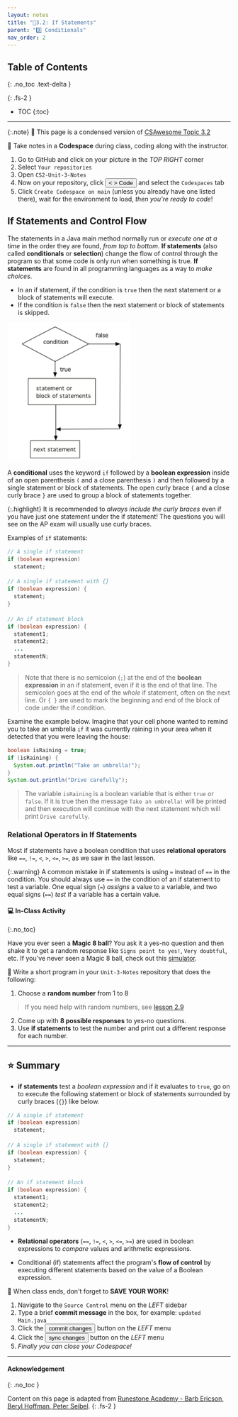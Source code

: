```yaml
---
layout: notes
title: "📓3.2: If Statements" 
parent: "3️⃣ Conditionals"
nav_order: 2
---
```


## Table of Contents
{: .no_toc .text-delta }

{: .fs-2 }
- TOC
{:toc}

---

{:.note}
📖 This page is a condensed version of [CSAwesome Topic 3.2](https://runestone.academy/ns/books/published/csawesome/Unit3-If-Statements/topic-3-2-ifs.html?mode=browsing) 

<div class="setup" markdown="block">

📝 Take notes in a **Codespace** during class, coding along with the instructor.

1. Go to GitHub and click on your picture in the _TOP RIGHT_ corner
2. Select `Your repositories`
3. Open `CS2-Unit-3-Notes`
5. Now on your repository, click <button type="button" name="button" class="btn btn-green"> < > Code </button> and select the `Codespaces` tab
6. Click `Create Codespace on main` (unless you already have one listed there), wait for the environment to load, _then you're ready to code_!

</div>


## If Statements and Control Flow

The statements in a Java main method normally run or _execute one at a time_ in the order they are found, _from top to bottom_.  **If statements** (also called **conditionals** or **selection**) change the flow of control through the program so that some code is only run when something is true. **If statements** are found in all programming languages as a way to _make choices_. 
* In an if statement, if the condition is `true` then the next statement or a block of statements will execute.
* If the condition is `false` then the next statement or block of statements is skipped.

![image](Figures/Condition.png)

A **conditional** uses the keyword ``if`` followed by a **boolean expression** inside of  an open parenthesis ``(`` and a close parenthesis ``)`` and then followed by a single statement or block of statements. The open curly brace ``{`` and a close curly brace ``}`` are used to group a block of statements together.  

{:.highlight}
It is recommended to _always include the curly braces_ even if you have just one statement under the if statement! The questions you will see on the AP exam will usually use curly braces.

<div class="imp" markdown="block">

Examples of `if` statements: 

```java
// A single if statement
if (boolean expression)
  statement;

// A single if statement with {}
if (boolean expression) {
  statement;
}

// An if statement block
if (boolean expression) {
  statement1;
  statement2;
  ...
  statementN;
}
```

> Note that there is no semicolon (`;`) at the end of the **boolean expression** in an if statement, even if it is the end of that line. The semicolon goes at the end of the _whole_ if statement, often on the next line. Or `{ }` are used to mark the beginning and end of the block of code under the if condition.

</div>

Examine the example below. Imagine that your cell phone wanted to remind you to take an umbrella `if` it was currently raining in your area when it detected that you were leaving the house:

```java
boolean isRaining = true;
if (isRaining) {
  System.out.println("Take an umbrella!");
}
System.out.println("Drive carefully");
```
> The variable ``isRaining`` is a boolean variable that is either `true` or `false`. If it is true then the message ``Take an umbrella!`` will be printed and then execution will continue with the next statement which will print ``Drive carefully``.

### Relational Operators in If Statements
Most if statements have a boolean condition that uses **relational operators** like `==`, `!=`, `<`, `>`, `<=`, `>=`, as we saw in the last lesson.

{:.warning}
A common mistake in if statements is using `=` instead of `==` in the condition. You should always use `==` in the condition of an if statement to test a variable. One equal sign (`=`) _assigns_ a value to a variable, and two equal signs (`==`) _test_ if a variable has a certain value.

#### 💻 In-Class Activity
{:.no_toc}

Have you ever seen a **Magic 8 ball**? You ask it a yes-no question and then shake it to get a random response like ``Signs point to yes!``, ``Very doubtful``, etc. If you've never seen a Magic 8 ball, check out this [simulator](https://magic-8ball.com/).

<div class="task" markdown="block">

🔮 Write a short program in your `Unit-3-Notes` repository that does the following:

1. Choose a **random number** from 1 to 8
> If you need help with random numbers, see [lesson 2.9](ttps://runestone.academy/runestone/books/published/csawesome/Unit2-Using-Objects/topic-2-9-Math.html)
2. Come up with **8 possible responses** to yes-no questions.
3. Use **if statements** to test the number and print out a different response for each number.
   
---

## ⭐️ Summary

- **if statements** test a _boolean expression_ and if it evaluates to `true`, go on to execute the following statement or block of statements surrounded by curly braces  (``{}``) like below.

```java
// A single if statement
if (boolean expression)
  statement;

// A single if statement with {}
if (boolean expression) {
  statement;
}

// An if statement block
if (boolean expression) {
  statement1;
  statement2;
  ...
  statementN;
}
```

- **Relational operators** (`==`, `!=`, `<`, `>`, `<=`, `>=`) are used in boolean expressions to _compare_ values and arithmetic expressions.

- Conditional (if) statements affect the program's **flow of control** by executing different statements based on the value of a Boolean expression.

<div class="warn" markdown="block">

🛑 When class ends, don't forget to **SAVE YOUR WORK**!

1. Navigate to the `Source Control` menu on the _LEFT_ sidebar
2. Type a brief **commit message** in the box, for example: `updated Main.java`
3. Click the <button type="button" name="button" class="btn btn-green">commit changes</button> button on the _LEFT_ menu
4. Click the <button type="button" name="button" class="btn btn-green">sync changes</button> button on the _LEFT_ menu
5. _Finally you can close your Codespace!_

</div>

---

#### Acknowledgement
{: .no_toc }

Content on this page is adapted from [Runestone Academy - Barb Ericson, Beryl Hoffman, Peter Seibel](https://runestone.academy/ns/books/published/csawesome/index.html?mode=browsing).
{: .fs-2 }
